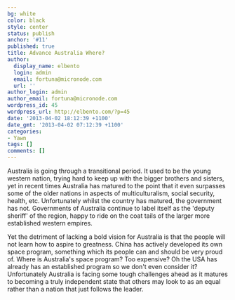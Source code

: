 ```yaml
---
bg: white
color: black
style: center
status: publish
anchor: '#11'
published: true
title: Advance Australia Where?
author:
  display_name: elbento
  login: admin
  email: fortuna@micronode.com
  url: ''
author_login: admin
author_email: fortuna@micronode.com
wordpress_id: 45
wordpress_url: http://elbento.com/?p=45
date: '2013-04-02 18:12:39 +1100'
date_gmt: '2013-04-02 07:12:39 +1100'
categories:
- Yawn
tags: []
comments: []
---
```


Australia is going through a transitional period. It used to be the young western nation, trying hard to keep up with the bigger brothers and sisters, yet in recent times Australia has matured to the point that it even surpasses some of the older nations in aspects of multiculturalism, social security, health, etc. Unfortunately whilst the country has matured, the government has not. Governments of Australia continue to label itself as the 'deputy sheriff' of the region, happy to ride on the coat tails of the larger more established western empires.

Yet the detriment of lacking a bold vision for Australia is that the people will not learn how to aspire to greatness. China has actively developed its own space program, something which its people can and should be very proud of. Where is Australia's space program? Too expensive? Oh the USA has already has an established program so we don't even consider it? Unfortunately Australia is facing some tough challenges ahead as it matures to becoming a truly independent state that others may look to as an equal rather than a nation that just follows the leader.

 
